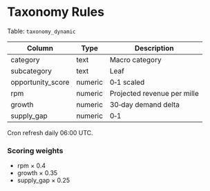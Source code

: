 # Taxonomy Rules

Table: `taxonomy_dynamic`

| Column | Type | Description |
|--------|------|-------------|
| category | text | Macro category |
| subcategory | text | Leaf |
| opportunity_score | numeric | 0‑1 scaled |
| rpm | numeric | Projected revenue per mille |
| growth | numeric | 30‑day demand delta |
| supply_gap | numeric | 0‑1 |

Cron refresh daily 06:00 UTC.

### Scoring weights

* rpm × 0.4
* growth × 0.35
* supply_gap × 0.25
